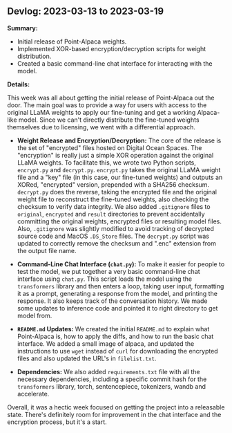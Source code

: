 ## Devlog: 2023-03-13 to 2023-03-19

**Summary:**

*   Initial release of Point-Alpaca weights.
*   Implemented XOR-based encryption/decryption scripts for weight distribution.
*   Created a basic command-line chat interface for interacting with the model.

**Details:**

This week was all about getting the initial release of Point-Alpaca out the door.  The main goal was to provide a way for users with access to the original LLaMA weights to apply our fine-tuning and get a working Alpaca-like model.  Since we can't directly distribute the fine-tuned weights themselves due to licensing, we went with a differential approach.

*   **Weight Release and Encryption/Decryption:** The core of the release is the set of "encrypted" files hosted on Digital Ocean Spaces.  The "encryption" is really just a simple XOR operation against the original LLaMA weights.  To facilitate this, we wrote two Python scripts, `encrypt.py` and `decrypt.py`.  `encrypt.py` takes the original LLaMA weight file and a "key" file (in this case, our fine-tuned weights) and outputs an XORed, "encrypted" version, prepended with a SHA256 checksum. `decrypt.py` does the reverse, taking the encrypted file and the original weight file to reconstruct the fine-tuned weights, also checking the checksum to verify data integrity.  We also added `.gitignore` files to `original`, `encrypted` and `result` directories to prevent accidentally committing the original weights, encrypted files or resulting model files. Also, `.gitignore` was slightly modified to avoid tracking of decrypted source code and MacOS `.DS_Store` files. The `decrypt.py` script was updated to correctly remove the checksum and ".enc" extension from the output file name.

*   **Command-Line Chat Interface (`chat.py`):**  To make it easier for people to test the model, we put together a very basic command-line chat interface using `chat.py`. This script loads the model using the `transformers` library and then enters a loop, taking user input, formatting it as a prompt, generating a response from the model, and printing the response.  It also keeps track of the conversation history. We made some updates to inference code and pointed it to right directory to get model from.

*   **`README.md` Updates:**  We created the initial `README.md` to explain what Point-Alpaca is, how to apply the diffs, and how to run the basic chat interface.  We added a small image of alpaca, and updated the instructions to use `wget` instead of `curl` for downloading the encrypted files and also updated the URL's in `filelist.txt`.

*   **Dependencies:** We also added `requirements.txt` file with all the necessary dependencies, including a specific commit hash for the `transformers` library, torch, sentencepiece, tokenizers, wandb and accelerate.

Overall, it was a hectic week focused on getting the project into a releasable state. There's definitely room for improvement in the chat interface and the encryption process, but it's a start.
